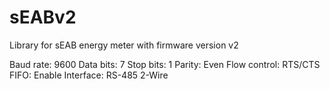 # sEABv2
Library for sEAB energy meter with firmware version v2

Baud rate: 9600
Data bits: 7
Stop bits: 1
Parity: Even
Flow control: RTS/CTS
FIFO: Enable
Interface: RS-485 2-Wire